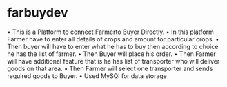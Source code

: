# farbuydev
• This is a Platform to connect Farmerto Buyer Directly.
• In this platform Farmer have to enter all details of crops and amount for particular
crops.
• Then buyer will have to enter what he has to buy then according to choice he has the
list of farmer.
• Then Buyer will place his order.
• Then Farmer will have additional feature that is he has list of transporter who will
deliver goods on that area.
• Then Farmer will select one transporter and sends required goods to Buyer.
• Used MySQl for data storage
